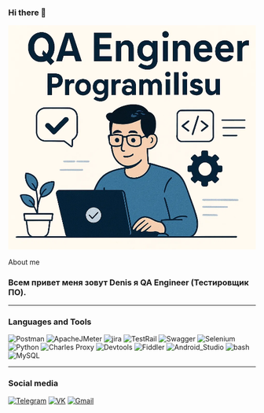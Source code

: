 ### Hi there 👋

![Header](https://github.com/ProgramIlisu/Programilisu/blob/main/assert/QA.png)


 About me
### Всем привет меня зовут Denis я QA Engineer (Тестировщик ПО).

---

### Languages and Tools
![Postman](https://img.shields.io/badge/-Postman-090909?style=for-the-badge&logo=Postman&logoColor=FF6C37)
![ApacheJMeter](https://img.shields.io/badge/-ApacheJMeter-090909?style=for-the-badge&logo=ApacheJMeter&logoColor=D22128)
![jira](https://img.shields.io/badge/-jira-090909?style=for-the-badge&logo=jira&logoColor=0052CC)
![TestRail](https://img.shields.io/badge/-TestRail-090909?style=for-the-badge&logo=TestRail&logoColor=65C179)
![Swagger](https://img.shields.io/badge/-Swagger-090909?style=for-the-badge&logo=Swagger&logoColor=85EA2D)
![Selenium](https://img.shields.io/badge/-Selenium-090909?style=for-the-badge&logo=Selenium&logoColor=43B02A)
![Python](https://img.shields.io/badge/-Python-090909?style=for-the-badge&logo=Python&logoColor=3776AB)
![Charles Proxy](https://img.shields.io/badge/-Charles-090909?style=for-the-badge&logo=Charles&logoColor=F3F5F5)
![Devtools](https://img.shields.io/badge/-DevTools-090909?style=for-the-badge&logo=googlechrome&logoColor=4285F4)
![Fiddler](https://img.shields.io/badge/-Fiddler-090909?style=for-the-badge&logoColor=5ce400)
![Android_Studio](https://img.shields.io/badge/-Android_Studio-090909?style=for-the-badge&logo=AndroidStudio&logoColor=3DDC84)
![bash](https://img.shields.io/badge/-bash-090909?style=for-the-badge)
![MySQL](https://shields.io/badge/-MySQL-090909?style=for-the-badge&logo=MySQL&logoColor=4479A1)


---


### Social media
[![Telegram](https://img.shields.io/badge/-Telegram-090909?style=for-the-badge&logo=telegram&logoColor=26A5E4)](https://t.me/ErikStrayker)
[![VK](https://img.shields.io/badge/-VK-090909?style=for-the-badge&logo=VK&logoColor=0077FF)](https://vk.com/ilisu_33)
[![Gmail](https://img.shields.io/badge/-Gmail-090909?style=for-the-badge&logo=Gmail&logoColor=EA4335)](mailto:deniscekmaev@gmail.com)
